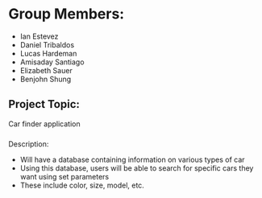 # Group Members:
- Ian Estevez
- Daniel Tribaldos
- Lucas Hardeman
- Amisaday Santiago
- Elizabeth Sauer
- Benjohn Shung

## Project Topic:
   Car finder application
   
   ###
   Description:
   - Will have a database containing information on various types of car
   - Using this database, users will be able to search for specific cars they want using set parameters
   - These include color, size, model, etc.

